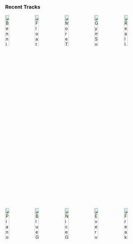 ### Recent Tracks
[<img src='https://lastfm.freetls.fastly.net/i/u/300x300/4dc7c847d970182e3458c66fda8d1212.jpg' width='16%' height='16%' alt='Bennie And The Jets - Remastered 2014'>](https://www.last.fm/music/elton%2bjohn/_/bennie%2band%2bthe%2bjets%2b-%2bremastered%2b2014)&nbsp;&nbsp;&nbsp;&nbsp;[<img src='https://lastfm.freetls.fastly.net/i/u/300x300/b741e5a785c747bba6f496fde5d1bb53.png' width='16%' height='16%' alt='Float'>](https://www.last.fm/music/pacific%2bair/_/float)&nbsp;&nbsp;&nbsp;&nbsp;[<img src='https://lastfm.freetls.fastly.net/i/u/300x300/c88c27c1882542ae880ac063af38d647.png' width='16%' height='16%' alt='More Than a Feeling'>](https://www.last.fm/music/boston/_/more%2bthan%2ba%2bfeeling)&nbsp;&nbsp;&nbsp;&nbsp;[<img src='https://lastfm.freetls.fastly.net/i/u/300x300/c24f183730baeaa2a0acbae76b99ea7f.jpg' width='16%' height='16%' alt='Gym Song'>](https://www.last.fm/music/honeymoan/_/gym%2bsong)&nbsp;&nbsp;&nbsp;&nbsp;[<img src='https://lastfm.freetls.fastly.net/i/u/300x300/4b3778533a320d8b688b1119e4dbf8f4.jpg' width='16%' height='16%' alt='Real Life'>](https://www.last.fm/music/cayucas/_/real%2blife)&nbsp;&nbsp;&nbsp;&nbsp;<br>[<img src='https://lastfm.freetls.fastly.net/i/u/300x300/54b37d139a3e4656817f66e794492302.png' width='16%' height='16%' alt='Piano Man'>](https://www.last.fm/music/billy%2bjoel/_/piano%2bman)&nbsp;&nbsp;&nbsp;&nbsp;[<img src='https://lastfm.freetls.fastly.net/i/u/300x300/2a96cbd8b46e442fc41c2b86b821562f.png' width='16%' height='16%' alt='Blue Glass'>](https://www.last.fm/music/the%2blonely%2bbiscuits/_/blue%2bglass)&nbsp;&nbsp;&nbsp;&nbsp;[<img src='https://lastfm.freetls.fastly.net/i/u/300x300/af79cdb6a5f5c3d6a2f5edbad092a265.jpg' width='16%' height='16%' alt='Nice Guy'>](https://www.last.fm/music/courtship./_/nice%2bguy)&nbsp;&nbsp;&nbsp;&nbsp;[<img src='https://lastfm.freetls.fastly.net/i/u/300x300/2a96cbd8b46e442fc41c2b86b821562f.png' width='16%' height='16%' alt='Every Road Im On'>](https://www.last.fm/music/cas%2bhaley/_/every%2broad%2bi%2527m%2bon)&nbsp;&nbsp;&nbsp;&nbsp;[<img src='https://lastfm.freetls.fastly.net/i/u/300x300/4538df1f3081660ad4d07618bdae9206.png' width='16%' height='16%' alt='Freaking Out'>](https://www.last.fm/music/a%2br%2bi%2bz%2bo%2bn%2ba/_/freaking%2bout)&nbsp;&nbsp;&nbsp;&nbsp;<br>